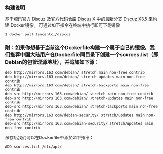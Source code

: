 ### 构建说明
基于腾讯官方 Discuz 及官方代码仓库 [Discuz X](https://gitee.com/ComsenzDiscuz/DiscuzX) 中的最新分支  [Discuz X3.5](https://gitee.com/ComsenzDiscuz/DiscuzX/tree/v3.5/) 来构建 Docker镜像。
可通过如下指令在终端中执行即可下载镜像

```
$ docker pull tencentci/discuz
```

### 附：如果你想基于当前这个Dockerfile构建一个属于自己的镜像，我们推荐中国大陆用户在Dockerfile同目录下创建一个sources.list（即Debian的包管理源地址），并追加如下源：
```
deb http://mirrors.163.com/debian/ stretch main non-free contrib
deb http://mirrors.163.com/debian/ stretch-updates main non-free contrib
deb http://mirrors.163.com/debian/ stretch-backports main non-free contrib
deb-src http://mirrors.163.com/debian/ stretch main non-free contrib
deb-src http://mirrors.163.com/debian/ stretch-updates main non-free contrib
deb-src http://mirrors.163.com/debian/ stretch-backports main non-free contrib
deb http://mirrors.163.com/debian-security/ stretch/updates main non-free contrib
deb-src http://mirrors.163.com/debian-security/ stretch/updates main non-free contrib
```
保存后我们可以在Dockerfile中添加如下指令：
```
ADD sources.list /etc/apt/
```
